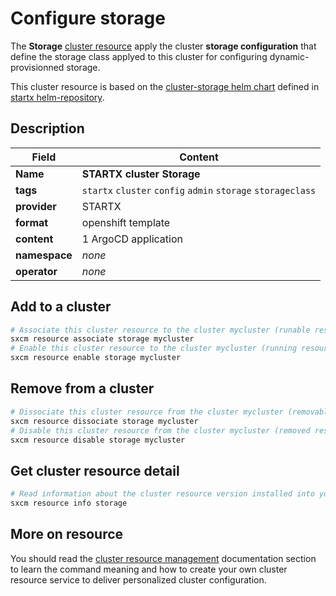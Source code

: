 # Configure storage

The **Storage** [cluster resource](../../4-cluster-resources) apply the cluster **storage configuration** that define the storage class applyed to this cluster for configuring dynamic-provisionned storage.

This cluster resource is based on the [cluster-storage helm chart](https://helm-repository.readthedocs.io/en/latest/charts/cluster-storage) defined in [startx helm-repository](https://helm-repository.readthedocs.io).

## Description

| Field         | Content                                                      |
| ------------- | ------------------------------------------------------------ |
| **Name**      | **STARTX cluster Storage**                                   |
| **tags**      | `startx` `cluster` `config` `admin` `storage` `storageclass` |
| **provider**  | STARTX                                                       |
| **format**    | openshift template                                           |
| **content**   | 1 ArgoCD application                                         |
| **namespace** | _none_                                                       |
| **operator**  | _none_                                                       |

## Add to a cluster

```bash
# Associate this cluster resource to the cluster mycluster (runable resource)
sxcm resource associate storage mycluster
# Enable this cluster resource to the cluster mycluster (running resource)
sxcm resource enable storage mycluster
```

## Remove from a cluster

```bash
# Dissociate this cluster resource from the cluster mycluster (removable resource)
sxcm resource dissociate storage mycluster
# Disable this cluster resource from the cluster mycluster (removed resource)
sxcm resource disable storage mycluster
```

## Get cluster resource detail

```bash
# Read information about the cluster resource version installed into your host (local)
sxcm resource info storage
```

## More on resource

You should read the [cluster resource management](../../4-cluster-resources) documentation section to learn the command
meaning and how to create your own cluster resource service to deliver personalized cluster configuration.
